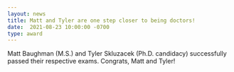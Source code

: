 ```yaml
---
layout: news
title: Matt and Tyler are one step closer to being doctors!
date:  2021-08-23 10:00:00 -0700
type: award
---
```


Matt Baughman (M.S.) and Tyler Skluzacek (Ph.D. candidacy) successfully passed their respective exams. Congrats, Matt and Tyler!
